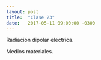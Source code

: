 ```yaml
---
layout: post
title:  "Clase 23"
date:   2017-05-11 09:00:00 -0300
---
```

Radiación dipolar eléctrica.

Medios materiales.
